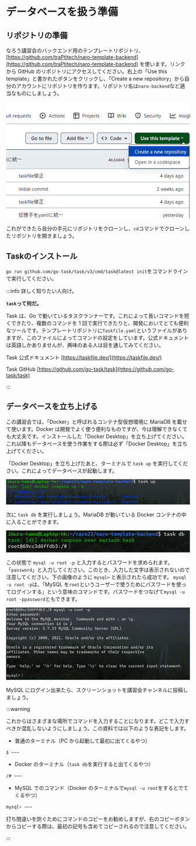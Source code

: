 # データベースを扱う準備

## リポジトリの準備

なろう講習会のバックエンド用のテンプレートリポジトリ、[https://github.com/traPtitech/naro-template-backend](https://github.com/traPtitech/naro-template-backend) を使います。リンクから GitHub のリポジトリにアクセスしてください。右上の「Use this template」と書かれたボタンをクリックし、「Create a new repository」から自分のアカウントにリポジトリを作ります。リポジトリ名は`naro-backend`など適当なものにしましょう。

![](images/template.png)

これができたら自分の手元にリポジトリをクローンし、`cd`コマンドでクローンしたリポジトリを開きましょう。

## Taskのインストール

`go run github.com/go-task/task/v3/cmd/task@latest init`をコマンドラインで実行してください。

:::info 詳しく知りたい人向け。

**`task`って何だ。**

Task は、Go で動いているタスクランナーです。これによって長いコマンドを短くできたり、複数のコマンドを 1 回で実行できたりと、開発においてとても便利なツールです。テンプレートリポジトリに`Taskfile.yaml`というファイルがありますが、このファイルによってコマンドの設定をしています。公式ドキュメントは英語しかありませんが、興味のある人は目を通してみてください。

Task 公式ドキュメント [https://taskfile.dev/](https://taskfile.dev/)

Task GitHub [https://github.com/go-task/task](https://github.com/go-task/task)

:::

## データベースを立ち上げる

この講習会では、「Docker」と呼ばれるコンテナ型仮想環境に MariaDB を載せて使います。Docker は開発でよく使う便利なものですが、今は理解できなくても大丈夫です。インストールした「Docker Desktop」を立ち上げてください。これ以降もデータベースを使う作業をする際は必ず「Docker Desktop」を立ち上げてください。

「Docker Desktop」を立ち上げたあと、ターミナルで `task up` を実行してください。これによってデータベースが起動します。

![](images/task_up.png)

次に `task db` を実行しましょう。MariaDB が動いている Docker コンテナの中に入ることができます。

![](images/task_db.png)

この状態で `mysql -u root -p` と入力するとパスワードを求められます。「`password`」と入力してください。このとき、入力した文字は表示されないので注意してください。下の画像のように `mysql>` と表示されたら成功です。
`mysql -u root -p`は、「MySQL を`root`というユーザーで使うためにパスワードを使ってログインする」という意味のコマンドです。パスワードをつなげて`mysql -u root -ppassword`ともできます。

![](images/mysql.png)

MySQL にログイン出来たら、スクリーンショットを講習会チャンネルに投稿しましょう。

:::warning

これからはさまざまな場所でコマンドを入力することになります。どこで入力すべきか混乱しないようにしましょう。この資料では以下のような表記をします。

- 普通のターミナル（PC から起動して最初に出てくるやつ）

```bash
$ ~~~
```

- Docker のターミナル（`task db`を実行すると出てくるやつ）

```bash
/# ~~~
```

- MySQL でのコマンド（Docker のターミナルで`mysql -u root`をするとでてくるやつ）

```sql
mysql> ~~~
```

打ち間違いを防ぐためにコマンドのコピーをお勧めしますが、右のコピーボタンからコピーする際は、最初の記号も含めてコピーされるので注意してください。

:::
